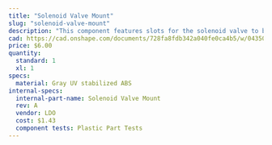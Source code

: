 ```yaml
---
title: "Solenoid Valve Mount"
slug: "solenoid-valve-mount"
description: "This component features slots for the solenoid valve to be mounted with zip ties. It also doubles as a cable management part for routing cables behind the electronics box."
cad: https://cad.onshape.com/documents/728fa8fdb342a040fe0ca4b5/w/0435033a7c78b02e71d0f721/e/98ecac00a665ccba85a94545?renderMode=0&uiState=6255081250f84e1a8d3b8213
price: $6.00
quantity:
  standard: 1
  xl: 1
specs:
  material: Gray UV stabilized ABS
internal-specs:
  internal-part-name: Solenoid Valve Mount
  rev: A
  vendor: LDO
  cost: $1.43
  component tests: Plastic Part Tests
---
```

